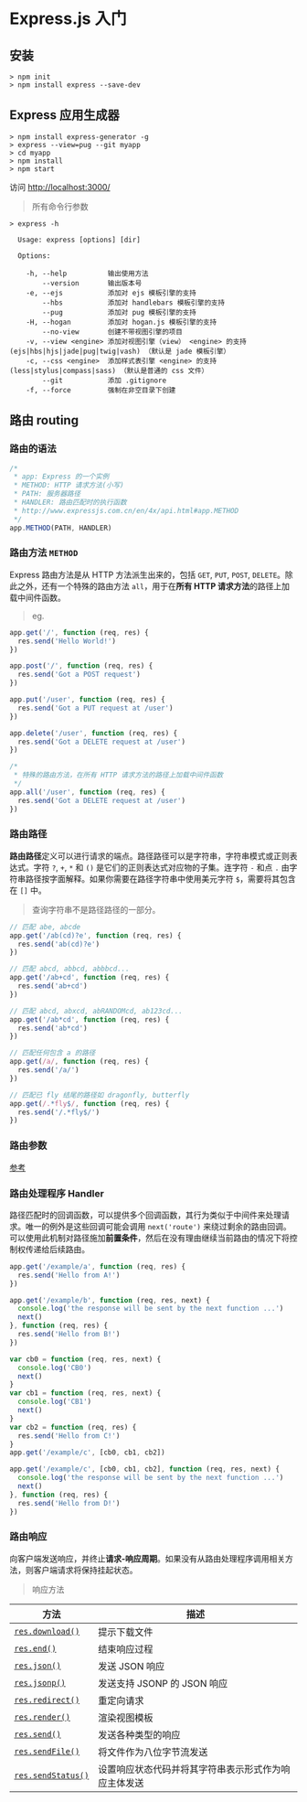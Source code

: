 # Express.js 入门

## 安装

```console
> npm init
> npm install express --save-dev
```

## Express 应用生成器

```console
> npm install express-generator -g
> express --view=pug --git myapp
> cd myapp
> npm install
> npm start
```

访问 [http://localhost:3000/](http://localhost:3000/)

> 所有命令行参数

```console
> express -h

  Usage: express [options] [dir]

  Options:

    -h, --help          输出使用方法
        --version       输出版本号
    -e, --ejs           添加对 ejs 模板引擎的支持
        --hbs           添加对 handlebars 模板引擎的支持
        --pug           添加对 pug 模板引擎的支持
    -H, --hogan         添加对 hogan.js 模板引擎的支持
        --no-view       创建不带视图引擎的项目
    -v, --view <engine> 添加对视图引擎（view） <engine> 的支持 (ejs|hbs|hjs|jade|pug|twig|vash) （默认是 jade 模板引擎）
    -c, --css <engine>  添加样式表引擎 <engine> 的支持 (less|stylus|compass|sass) （默认是普通的 css 文件）
        --git           添加 .gitignore
    -f, --force         强制在非空目录下创建
```

## 路由 routing

### 路由的语法

```js
/*
 * app: Express 的一个实例
 * METHOD: HTTP 请求方法(小写)
 * PATH: 服务器路径
 * HANDLER: 路由匹配时的执行函数
 * http://www.expressjs.com.cn/en/4x/api.html#app.METHOD
 */
app.METHOD(PATH, HANDLER)
```

### 路由方法 `METHOD`

Express 路由方法是从 HTTP 方法派生出来的，包括 `GET`, `PUT`, `POST`, `DELETE`。除此之外，还有一个特殊的路由方法 `all`，用于在**所有 HTTP 请求方法**的路径上加载中间件函数。

> eg.

```js
app.get('/', function (req, res) {
  res.send('Hello World!')
})

app.post('/', function (req, res) {
  res.send('Got a POST request')
})

app.put('/user', function (req, res) {
  res.send('Got a PUT request at /user')
})

app.delete('/user', function (req, res) {
  res.send('Got a DELETE request at /user')
})

/*
 * 特殊的路由方法，在所有 HTTP 请求方法的路径上加载中间件函数
 */
app.all('/user', function (req, res) {
  res.send('Got a DELETE request at /user')
})
```

### 路由路径

**路由路径**定义可以进行请求的端点。路径路径可以是字符串，字符串模式或正则表达式。字符 `?`, `+`, `*` 和 `()` 是它们的正则表达式对应物的子集。连字符 `-` 和点 `.` 由字符串路径按字面解释。如果你需要在路径字符串中使用美元字符 `$`，需要将其包含在 `[]` 中。

> 查询字符串不是路径路径的一部分。

```js
// 匹配 abe, abcde
app.get('/ab(cd)?e', function (req, res) {
  res.send('ab(cd)?e')
})

// 匹配 abcd, abbcd, abbbcd...
app.get('/ab+cd', function (req, res) {
  res.send('ab+cd')
})

// 匹配 abcd, abxcd, abRANDOMcd, ab123cd...
app.get('/ab*cd', function (req, res) {
  res.send('ab*cd')
})

// 匹配任何包含 a 的路径
app.get(/a/, function (req, res) {
  res.send('/a/')
})

// 匹配已 fly 结尾的路径如 dragonfly, butterfly
app.get(/.*fly$/, function (req, res) {
  res.send('/.*fly$/')
})
```

### 路由参数

[参考](http://www.expressjs.com.cn/en/guide/routing.html)

### 路由处理程序 Handler

路径匹配时的回调函数，可以提供多个回调函数，其行为类似于中间件来处理请求。唯一的例外是这些回调可能会调用 `next('route')` 来绕过剩余的路由回调。可以使用此机制对路径施加**前置条件**，然后在没有理由继续当前路由的情况下将控制权传递给后续路由。

```js
app.get('/example/a', function (req, res) {
  res.send('Hello from A!')
})

app.get('/example/b', function (req, res, next) {
  console.log('the response will be sent by the next function ...')
  next()
}, function (req, res) {
  res.send('Hello from B!')
})

var cb0 = function (req, res, next) {
  console.log('CB0')
  next()
}
var cb1 = function (req, res, next) {
  console.log('CB1')
  next()
}
var cb2 = function (req, res) {
  res.send('Hello from C!')
}
app.get('/example/c', [cb0, cb1, cb2])

app.get('/example/c', [cb0, cb1, cb2], function (req, res, next) {
  console.log('the response will be sent by the next function ...')
  next()
}, function (req, res) {
  res.send('Hello from D!')
})
```

### 路由响应

向客户端发送响应，并终止**请求-响应周期**。如果没有从路由处理程序调用相关方法，则客户端请求将保持挂起状态。

> 响应方法

| 方法 | 描述 |
| ---- | --- |
| [`res.download()`](http://www.expressjs.com.cn/en/4x/api.html#res.download) | 提示下载文件 |
| [`res.end()`](http://www.expressjs.com.cn/en/4x/api.html#res.end) | 结束响应过程 |
| [`res.json()`](http://www.expressjs.com.cn/en/4x/api.html#res.json) | 发送 JSON 响应 |
| [`res.jsonp()`](http://www.expressjs.com.cn/en/4x/api.html#res.jsonp) | 发送支持 JSONP 的 JSON 响应 |
| [`res.redirect()`](http://www.expressjs.com.cn/en/4x/api.html#res.redirect) | 重定向请求 |
| [`res.render()`](http://www.expressjs.com.cn/en/4x/api.html#res.render) | 渲染视图模板 |
| [`res.send()`](http://www.expressjs.com.cn/en/4x/api.html#res.send) | 发送各种类型的响应 |
| [`res.sendFile()`](http://www.expressjs.com.cn/en/4x/api.html#res.sendFile) | 将文件作为八位字节流发送 |
| [`res.sendStatus()`](http://www.expressjs.com.cn/en/4x/api.html#res.sendStatus) | 设置响应状态代码并将其字符串表示形式作为响应主体发送 |
